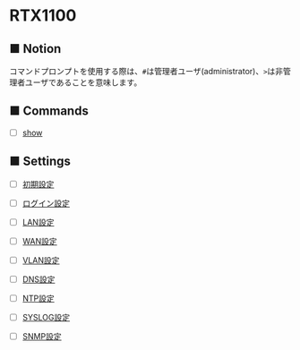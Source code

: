 # RTX1100
## ■ Notion
コマンドプロンプトを使用する際は、`#`は管理者ユーザ(administrator)、`>`は非管理者ユーザであることを意味します。

## ■ Commands
- [ ] [show](show)

## ■ Settings
- [ ] [初期設定](01_initial)
- [ ] [ログイン設定](02_login)
- [ ] [LAN設定](03_lan)
- [ ] [WAN設定](04_wan)
- [ ] [VLAN設定](05_vlan)


- [ ] [DNS設定](xx_dns)
- [ ] [NTP設定](xx_ntp)
- [ ] [SYSLOG設定](xx_syslog)
- [ ] [SNMP設定](xx_snmp)
